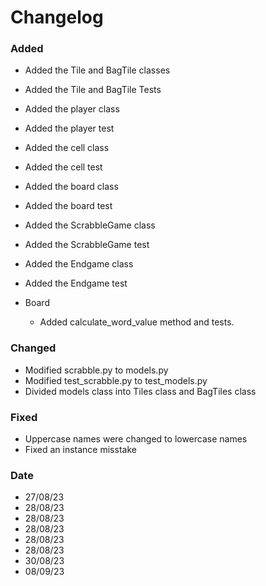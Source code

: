 # Changelog
  
### Added 
- Added the Tile and BagTile classes
- Added the Tile and BagTile Tests

- Added the player class
- Added the player test

- Added the cell class
- Added the cell test

- Added the board class
- Added the board test

- Added the ScrabbleGame class
- Added the ScrabbleGame test

- Added the Endgame class
- Added the Endgame test
- Board
    + Added calculate_word_value method and tests.
### Changed 
- Modified scrabble.py to models.py
- Modified test_scrabble.py to test_models.py 
- Divided models class into Tiles class and BagTiles class 

### Fixed
- Uppercase names were changed to lowercase names
- Fixed an instance misstake

### Date
- 27/08/23
- 28/08/23
- 28/08/23
- 28/08/23
- 28/08/23
- 28/08/23
- 30/08/23
- 08/09/23